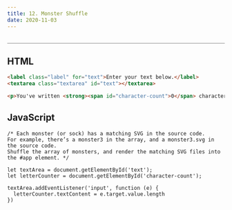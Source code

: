 ```yaml
---
title: 12. Monster Shuffle
date: 2020-11-03
---
```


<div class="output-container">

  <style type="text/css">
  </style>


  <script>

  </script>

</div>

<div class="html-container" style="border-top: .5px solid grey; margin-top: 30px;">

## HTML

```HTML
<label class="label" for="text">Enter your text below.</label>
<textarea class="textarea" id="text"></textarea>

<p>You've written <strong><span id="character-count">0</span> characters</strong>.</p>
```

</div>
<div class="js-container">

## JavaScript

```JS
/* Each monster (or sock) has a matching SVG in the source code.
For example, there’s a monster3 in the array, and a monster3.svg in the source code.
Shuffle the array of monsters, and render the matching SVG files into the #app element. */

let textArea = document.getElementById('text');
let letterCounter = document.getElementById('character-count');

textArea.addEventListener('input', function (e) {
  letterCounter.textContent = e.target.value.length
})
```

</div>
